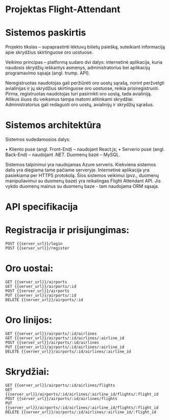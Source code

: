 # Projektas Flight-Attendant

# Sistemos paskirtis

Projekto tikslas – supaprastinti lėktuvų bilietų paiešką, suteikiant informaciją apie skrydžius skirtinguose oro uostuose.

Veikimo principas – platformą sudaro dvi dalys: internetinė aplikacija, kuria naudosis skrydžių ieškantys asmenys, administratorius bei aplikacijų programavimo sąsaja (angl. trump. API).

Neregistruotas naudotojas gali peržiūrėti oro uostų sąrašą, norint peržvelgti avialinijas ir jų skrydžius skirtinguose oro uostuose, reikia prisiregistruoti. Pirma, registruotas naudotojas turi pasirinkti oro uostą, tada avialiniją. Atlikus šiuos du veiksmus tampa matomi atitinkami skrydžiai. Administratorius gali redaguoti oro uostų, avialinijų ir skrydžių sąrašus.

# Sistemos architektūra

Sistemos sudedamosios dalys:

•	Kliento pusė (angl. Front-End) – naudojant React.js;
•	Serverio pusė (angl. Back-End) – naudojant .NET. Duomenų bazė – MySQL.

Sistemos talpinimui yra naudojamas Azure serveris. Kiekviena sistemos dalis yra diegiama tame pačiame serveryje. Internetinė aplikacija yra pasiekiama per HTTPS protokolą. Šios sistemos veikimui (pvz., duomenų manipuliavimui su duomenų baze) yra reikalingas Flight Attendant API. Jis vykdo duomenų mainus su duomenų baze - tam naudojama ORM sąsaja.

# API specifikacija

  # Registracija ir prisijungimas:
    
    POST {{server_url}}/login
    POST {{server_url}}/register
    
  # Oro uostai:
    
    GET {{server_url}}/airports
    GET {{server_url}}/airports/:id
    POST {{server_url}}/airports
    PUT {{server_url}}/airports/:id
    DELETE {{server_url}}/airports/:id
  
  # Oro linijos:
    
    GET {{server_url}}/airports/:id/airlines
    GET {{server_url}}/airports/:id/airlines/:airline_id
    POST {{server_url}}/airports/:id/airlines
    PUT {{server_url}}/airports/:id/airlines/:airline_id
    DELETE {{server_url}}/airports/:id/airlines/:airline_id
    
  # Skrydžiai:
  
    GET {{server_url}}/airports/:id/airlines/flights
    GET {{server_url}}/airports/:id/airlines/:airline_id/flights/:flight_id
    POST {{server_url}}/airports/:id/airlines/flights
    PUT {{server_url}}/airports/:id/airlines/:airline_id/flights/:flight_id
    DELETE {{server_url}}/airports/:id/airlines/:airline_id/:flight_id
    
